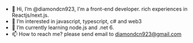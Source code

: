 - 👋 Hi, I’m @diamondcn923, I'm a front-end developer. rich experiences in Reactjs/next.js. 
- 👀 I’m interested in javascript, typescript, c# and web3
- 🌱 I’m currently learning node.js and .net 6. 
- 📫 How to reach me? please send email to diamondcn923@gmail.com

<!---
DiamondGotFenny/DiamondGotFenny is a ✨ special ✨ repository because its `README.md` (this file) appears on your GitHub profile.
You can click the Preview link to take a look at your changes.
--->
